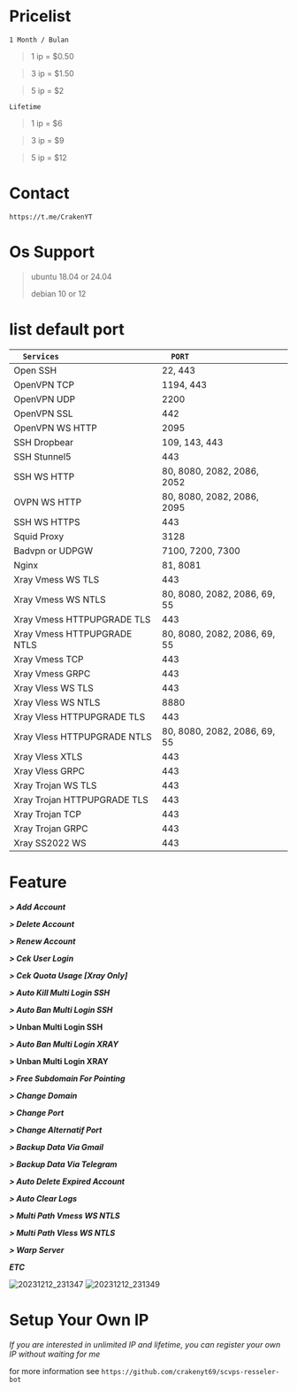 # Pricelist
```1 Month / Bulan```
> 1 ip = $0.50

> 3 ip = $1.50

> 5 ip = $2

```Lifetime```
> 1 ip = $6

> 3 ip = $9

> 5 ip = $12
# Contact
``https://t.me/CrakenYT``

# Os Support
> ubuntu 18.04 or 24.04
> 
> debian 10 or 12

# list default port
|```   Services    ```|```   PORT   ```|
| :--- | :--- |
| Open SSH | 22, 443 |
| OpenVPN TCP | 1194, 443 |
| OpenVPN UDP | 2200 |
| OpenVPN SSL | 442 |
| OpenVPN WS HTTP | 2095 |
| SSH Dropbear | 109, 143, 443 |
| SSH Stunnel5 | 443 |
| SSH WS HTTP | 80, 8080, 2082, 2086, 2052 |
| OVPN WS HTTP | 80, 8080, 2082, 2086, 2095 |
| SSH WS HTTPS | 443 |
| Squid Proxy | 3128 |
| Badvpn or UDPGW | 7100, 7200, 7300 |
| Nginx | 81, 8081 |
| Xray Vmess WS TLS | 443 |
| Xray Vmess WS NTLS | 80, 8080, 2082, 2086, 69, 55 |
| Xray Vmess HTTPUPGRADE TLS | 443 |
| Xray Vmess HTTPUPGRADE NTLS | 80, 8080, 2082, 2086, 69, 55 |
| Xray Vmess TCP | 443 |
| Xray Vmess GRPC | 443 |
| Xray Vless WS TLS | 443 |
| Xray Vless WS NTLS | 8880 |
| Xray Vless HTTPUPGRADE TLS | 443 |
| Xray Vless HTTPUPGRADE NTLS | 80, 8080, 2082, 2086, 69, 55 |
| Xray Vless XTLS | 443 |
| Xray Vless GRPC | 443 |
| Xray Trojan WS TLS | 443 |
| Xray Trojan HTTPUPGRADE TLS | 443 |
| Xray Trojan TCP | 443 |
| Xray Trojan GRPC | 443 |
| Xray SS2022 WS | 443 |

# Feature
***> Add Account***

***> Delete Account***

***> Renew Account***

***> Cek User Login***

***> Cek Quota Usage [Xray Only]***

***> Auto Kill Multi Login SSH***

***> Auto Ban Multi Login SSH***

**> Unban Multi Login SSH**

***> Auto Ban Multi Login XRAY***

**> Unban Multi Login XRAY**

***> Free Subdomain For Pointing***

***> Change Domain***

***> Change Port***

***> Change Alternatif Port***

***> Backup Data Via Gmail***

***> Backup Data Via Telegram***

***> Auto Delete Expired Account***

***> Auto Clear Logs***

***> Multi Path Vmess WS NTLS***

***> Multi Path Vless WS NTLS***

***> Warp Server***

***ETC***

![20231212_231347](https://github.com/willstore69/autoscript/assets/107354006/93f69b13-28c6-4d1b-9d6b-ff9403a5ca1e)
![20231212_231349](https://github.com/willstore69/autoscript/assets/107354006/66fdb29a-a10b-4a37-a1b2-55e78692644e)


# Setup Your Own IP

*If you are interested in unlimited IP and lifetime, you can register your own IP without waiting for me*

for more information see
```https://github.com/crakenyt69/scvps-resseler-bot```
